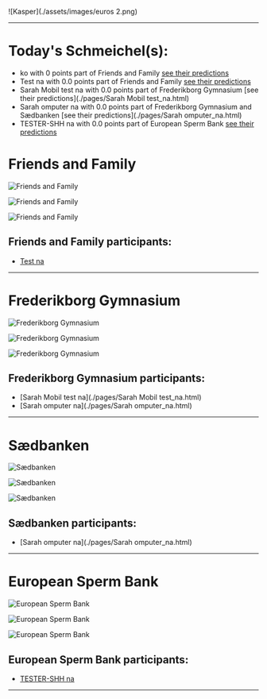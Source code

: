 ![Kasper](./assets/images/euros 2.png)

-------------------------------

# Today's Schmeichel(s):
- ko with 0 points part of Friends and Family [see their predictions](./pages/.html)
- Test na with 0.0 points part of Friends and Family [see their predictions](./pages/Test_na.html)
- Sarah Mobil test na with 0.0 points part of Frederikborg Gymnasium [see their predictions](./pages/Sarah Mobil test_na.html)
- Sarah omputer na with 0.0 points part of Frederikborg Gymnasium and Sædbanken [see their predictions](./pages/Sarah omputer_na.html)
- TESTER-SHH na with 0.0 points part of European Sperm Bank [see their predictions](./pages/TESTER-SHH_na.html)


# Friends and Family
 
![Friends and Family](./pages/group_plots/bars_Friends_and_Family.svg?raw=true)
 
![Friends and Family](./pages/group_plots/lines_Friends_and_Family.svg?raw=true)
 
![Friends and Family](./pages/group_plots/standings_Friends_and_Family.svg?raw=true)
 
## Friends and Family participants:
- [Test na](./pages/Test_na.html)

-----------
 
# Frederikborg Gymnasium
 
![Frederikborg Gymnasium](./pages/group_plots/bars_Frederikborg_Gymnasium.svg?raw=true)
 
![Frederikborg Gymnasium](./pages/group_plots/lines_Frederikborg_Gymnasium.svg?raw=true)
 
![Frederikborg Gymnasium](./pages/group_plots/standings_Frederikborg_Gymnasium.svg?raw=true)
 
## Frederikborg Gymnasium participants:
- [Sarah Mobil test na](./pages/Sarah Mobil test_na.html)
- [Sarah omputer na](./pages/Sarah omputer_na.html)

-----------
 
# Sædbanken
 
![Sædbanken](./pages/group_plots/bars_Sædbanken.svg?raw=true)
 
![Sædbanken](./pages/group_plots/lines_Sædbanken.svg?raw=true)
 
![Sædbanken](./pages/group_plots/standings_Sædbanken.svg?raw=true)
 
## Sædbanken participants:
- [Sarah omputer na](./pages/Sarah omputer_na.html)

-----------
 
# European Sperm Bank
 
![European Sperm Bank](./pages/group_plots/bars_European_Sperm_Bank.svg?raw=true)
 
![European Sperm Bank](./pages/group_plots/lines_European_Sperm_Bank.svg?raw=true)
 
![European Sperm Bank](./pages/group_plots/standings_European_Sperm_Bank.svg?raw=true)
 
## European Sperm Bank participants:
- [TESTER-SHH na](./pages/TESTER-SHH_na.html)

-----------
 
